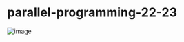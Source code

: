 # parallel-programming-22-23

![image](https://user-images.githubusercontent.com/55274498/188503155-2a96fba4-95a9-4671-ae81-ce725e82f633.png)
